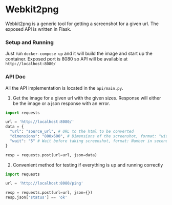 # Webkit2png

Webkit2png is a generic tool for getting a screenshot for a given url. The exposed API is written in Flask.

### Setup and Running
Just run `docker-compose up` and it will build the image and start up the container.
Exposed port is 8080 so API will be available at `http://localhost:8080/`

### API Doc
All the API implementation is located in the `api/main.py`.

1. Get the image for a given url with the given sizes. Response will either be the image or a json response with an error.

```python
import requests

url = 'http://localhost:8080/'
data = {
  "url": "source_url", # URL to the html to be converted
  "dimensions": "800x600", # Dimensions of the screenshot, format: "widthxheight", default is 1280x1024
  "wait": "5" # Wait before taking screenshot, format: Number in seconds, default is 5 seconds
}

resp = requests.post(url=url, json=data)
```

2. Convenient method for testing if everything is up and running correctly

```python
import requests

url = 'http://localhost:8080/ping'

resp = requests.post(url=url, json={})
resp.json['status'] == 'ok'
```
